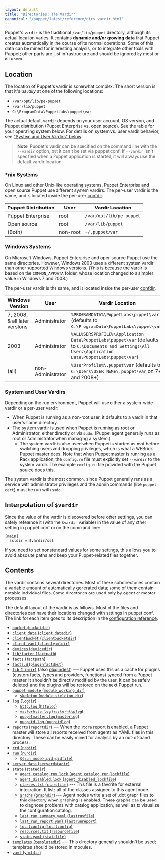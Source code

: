 ```yaml
---
layout: default
title: "Directories: The Vardir"
canonical: "/puppet/latest/reference/dirs_vardir.html"
---
```


[confdir]: ./dirs_confdir.html
[config_ref]: /puppet/3.8/reference/configuration.html

Puppet's `vardir` is the traditional `/var/lib/puppet` directory, although its actual location varies. It contains **dynamic and/or growing data** that Puppet creates automatically in the course of its normal operations. Some of this data can be mined for interesting analysis, or to integrate other tools with Puppet; other parts are just infrastructure and should be ignored by most or all users.

## Location

The location of Puppet's vardir is somewhat complex. The short version is that it's _usually_ at one of the following locations:

* `/var/opt/lib/pe-puppet`
* `/var/lib/puppet`
* `C:\ProgramData\PuppetLabs\puppet\var`

The actual default `vardir` depends on your user account, OS version, and Puppet distribution (Puppet Enterprise vs. open source). See the table for your operating system below. For details on system vs. user vardir behavior, see ["System and User Vardirs" below](#system-and-user-vardirs).

> **Note:** Puppet's vardir can be specified on the command line with the `--vardir` option, but it can't be set via puppet.conf. If `--vardir` isn't specified when a Puppet application is started, it will always use the default vardir location.

### \*nix Systems

On Linux and other Unix-like operating systems, Puppet Enterprise and open source Puppet use different system vardirs. The per-user vardir is the same, and is located inside the per-user [confdir][].

Puppet Distribution | User     | Vardir Location
--------------------|----------|-------------------------
Puppet Enterprise   | root     | `/var/opt/lib/pe-puppet`
Open source         | root     | `/var/lib/puppet`
(Both)              | non-root | `~/.puppet/var`

### Windows Systems

On Microsoft Windows, Puppet Enterprise and open source Puppet use the same directories. However, Windows 2003 uses a different system vardir than other supported Windows versions. (This is because the vardir is based on the `COMMON_APPDATA` folder, whose location changed to a simpler value in Windows 7 and 2008.)

The per-user vardir is the same, and is located inside the per-user [confdir][].

Windows Version               | User              | Vardir Location
------------------------------|-------------------|-----------------
7, 2008, & all later versions | Administrator     | `%PROGRAMDATA%\PuppetLabs\puppet\var` (defaults to `C:\ProgramData\PuppetLabs\puppet\var`)
2003                          | Administrator     | `%ALLUSERSPROFILE%\Application Data\PuppetLabs\puppet\var` (defaults to `C:\Documents and Settings\All Users\Application Data\PuppetLabs\puppet\var`)
(all)                         | non-Administrator | `%UserProfile%\.puppet\var` (defaults to `C:\Users\USER_NAME\.puppet\var` on 7+ and 2008+)

### System and User Vardirs

Depending on the run environment, Puppet will use either a system-wide vardir or a per-user vardir:

* When Puppet is running as a non-root user, it defaults to a vardir in that user's home directory.
* The system vardir is used when Puppet is running as root or Administrator, either directly or via `sudo`. (Puppet agent generally runs as root or Administrator when managing a system.)
    * The system vardir is also used when Puppet is started as root before switching users and dropping privileges, which is what a WEBrick Puppet master does. Note that when Puppet master is running as a Rack application, the `config.ru` file must explicitly set `--vardir` to the system vardir. The example `config.ru` file provided with the Puppet source does this.

The system vardir is the most common, since Puppet generally runs as a service with administrator privileges and the admin commands (like `puppet cert`) must be run with `sudo`.

## Interpolation of `$vardir`

Since the value of the vardir is discovered before other settings, you can safely reference it (with the `$vardir` variable) in the value of any other setting in puppet.conf or on the command line:

    [main]
      ssldir = $vardir/ssl

If you need to set nonstandard values for some settings, this allows you to avoid absolute paths and keep your Puppet-related files together.


## Contents

The vardir contains several directories. Most of these subdirectories contain a variable amount of automatically generated data; some of them contain notable individual files. Some directories are used only by agent or master processes.

The default layout of the vardir is as follows. Most of the files and directories can have their locations changed with settings in puppet.conf. The link for each item goes to its description in the [configuration reference][config_ref].

* [`bucket` (`bucketdir`)][bucketdir]
* [`client_data` (`client_datadir`)][client_datadir]
* [`clientbucket` (`clientbucketdir`)][clientbucketdir]
* [`client_yaml` (`clientyamldir`)][clientyamldir]
* [`devices` (`devicedir`)][devicedir]
* [`lib/facter` (`factpath`)][factpath]
* [`facts` (`factpath`)][factpath]
* [`facts.d` (`pluginfactdest`)][pluginfactdest]
* [`lib` (`libdir`)][libdir] (also [plugindest][]) --- Puppet uses this as a cache for plugins (custom facts, types and providers, functions) synced from a Puppet master. It shouldn't be directly modified by the user. It can be safely deleted, and the plugins will be restored on the next Puppet run.
* [`puppet-module` (`module_working_dir`)][module_working_dir]
    * [`skeleton` (`module_skeleton_dir`)][module_skeleton_dir]
* [`log` (`logdir`)][logdir]
    * [`http.log` (`httplog`)][httplog]
    * [`masterhttp.log` (`masterhttplog`)][masterhttplog]
    * [`puppetmaster.log` (`masterlog`)][masterlog]
    * [`puppetd.log` (`puppetdlog`)][puppetdlog]
* [`reports` (`reportdir`)][reportdir] --- When the `store` report is enabled, a Puppet master will store all reports received from agents as YAML files in this directory. These can be easily mined for analysis by an out-of-band process.
* [`rrd` (`rrddir`)][rrddir]
* [`run` (`rundir`)][rundir]
    * [`${run_mode}.pid` (`pidfile`)][pidfile]
* [`server_data` (`serverdatadir`)][serverdatadir]
* [`state` (`statedir`)][statedir]
    * [`agent_catalog_run.lock` (`agent_catalog_run_lockfile`)][agent_catalog_run_lockfile]
    * [`agent_disabled.lock` (`agent_disabled_lockfile`)][agent_disabled_lockfile]
    * [`classes.txt` (`classfile`)][classfile] --- This file is a favorite for external integration. It lists all of the classes assigned to this agent node.
    * [`graphs` (`graphdir`)][graphdir] --- Agent nodes write a set of .dot graph files to this directory when graphing is enabled. These graphs can be used to diagnose problems with catalog application, as well as to visualize the configuration catalog.
    * [`last_run_summary.yaml` (`lastrunfile`)][lastrunfile]
    * [`last_run_report.yaml` (`lastrunreport`)][lastrunreport]
    * [`localconfig` (`localconfig`)][localconfig]
    * [`resources.txt` (`resourcefile`)][resourcefile]
    * [`state.yaml` (`statefile`)][statefile]
* [`templates` (`templatedir`)][templatedir] --- This directory generally shouldn't be used; templates should be stored in modules.
* [`yaml` (`yamldir`)][yamldir]

[bucketdir]: /puppet/3.8/reference/configuration.html#bucketdir
[client_datadir]: /puppet/3.8/reference/configuration.html#clientdatadir
[clientbucketdir]: /puppet/3.8/reference/configuration.html#clientbucketdir
[clientyamldir]: /puppet/3.8/reference/configuration.html#clientyamldir
[devicedir]: /puppet/3.8/reference/configuration.html#devicedir
[factpath]: /puppet/3.8/reference/configuration.html#factpath
[pluginfactdest]: /puppet/3.8/reference/configuration.html#pluginfactdest
[libdir]: /puppet/3.8/reference/configuration.html#libdir
[plugindest]: /puppet/3.8/reference/configuration.html#plugindest
[module_working_dir]: /puppet/3.8/reference/configuration.html#moduleworkingdir
[module_skeleton_dir]: /puppet/3.8/reference/configuration.html#moduleskeletondir
[logdir]: /puppet/3.8/reference/configuration.html#logdir
[httplog]: /puppet/3.8/reference/configuration.html#httplog
[masterhttplog]: /puppet/3.8/reference/configuration.html#masterhttplog
[masterlog]: /puppet/3.8/reference/configuration.html#masterlog
[puppetdlog]: /puppet/3.8/reference/configuration.html#puppetdlog
[reportdir]: /puppet/3.8/reference/configuration.html#reportdir
[rrddir]: /puppet/3.8/reference/configuration.html#rrddir
[rundir]: /puppet/3.8/reference/configuration.html#rundir
[pidfile]: /puppet/3.8/reference/configuration.html#pidfile
[serverdatadir]: /puppet/3.8/reference/configuration.html#serverdatadir
[statedir]: /puppet/3.8/reference/configuration.html#statedir
[agent_catalog_run_lockfile]: /puppet/3.8/reference/configuration.html#agentcatalogrunlockfile
[agent_disabled_lockfile]: /puppet/3.8/reference/configuration.html#agentdisabledlockfile
[classfile]: /puppet/3.8/reference/configuration.html#classfile
[graphdir]: /puppet/3.8/reference/configuration.html#graphdir
[lastrunfile]: /puppet/3.8/reference/configuration.html#lastrunfile
[lastrunreport]: /puppet/3.8/reference/configuration.html#lastrunreport
[localconfig]: /puppet/3.8/reference/configuration.html#localconfig
[resourcefile]: /puppet/3.8/reference/configuration.html#resourcefile
[statefile]: /puppet/3.8/reference/configuration.html#statefile
[templatedir]: /puppet/3.8/reference/configuration.html#templatedir
[yamldir]: /puppet/3.8/reference/configuration.html#yamldir